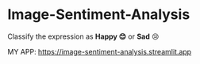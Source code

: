 # Image-Sentiment-Analysis
Classify the expression as **Happy 😊** or **Sad** 😢

MY APP: https://image-sentiment-analysis.streamlit.app
